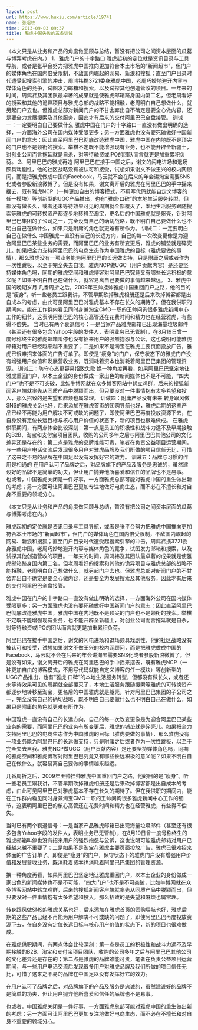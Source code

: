 ```yaml
---
layout: post
url: https://www.huxiu.com/article/19741
name: 张昭轶
time: 2013-09-03 09:37
title: 雅虎中国失败的五条训诫
---
```

（本文只是从业务和产品的角度做回顾与总结，暂没有把公司之间资本层面的瓜葛与博弈考虑在内。） 1、雅虎门户的十字路口 雅虎起初的定位就是资讯目录与工具导航，或者是张平合努力把雅虎中国推向更加符合本土市场的“新闻超市”，但门户的媒体角色在国内倍受限制，不敌国内崛起的网易、新浪和搜狐；直至门户目录时代遭受起搜索引擎的冲击，周鸿祎携3721委身雅虎中国，老周巧妙地避开内容与媒体角色的竞争，试图发力邮箱和搜索，以及试探其他创造营收的项目。一年来的时间，周鸿祎及其团队最卓著的成果就是使雅虎邮箱跻身国内第二名，但老周看好的搜索和其他的诡异项目与雅虎总部的战略不能相融，老周明白自己想做什么，就另起门户去也。但雅虎总部对新闻门户的不甘舍弃出自不确定是要全心做内容，还是要全力发展搜索及其他服务，因此才有后来的交付阿里巴巴全盘接管。 训诫一：一定要明白自己要做什么 雅虎中国在门户的十字路口一直没有做出明确的选择，一方面海外公司在国内媒体受限更多；另一方面雅虎也没有要死磕做好中国新闻门户的意志：因此直至阿里巴巴彻底改造雅虎中国，雅虎中国在内地既不是顶尖的门户也不是领衔的搜索。举棋不定既不能增强现有业务，也不能开辟全新疆土，对创业公司而言拖延就是自杀，对等待融资或IPO的团队而言就更是加重累积负荷。 2、阿里巴巴的雅虎再造 阿里巴巴在接手中国之后，谢文的闪电进场和退场颇具戏剧性，他的社区战略没有被认可和接受，试想如果谢文不做王兴的校内网顾问，而是把雅虎做成中国的Facebook，马云就不会在后来的年会讲淘宝需要SNS化或者参股新浪微博了。但是没有如果，谢文离开后的雅虎在阿里巴巴的手中摇来摆去，既有雅虎NCP（一种更加自由的博客模式，不用写代码就能自定义博客的任一模块）等创新型的UGC产品推出，也有“雅虎·口碑”的本地生活服务转型，但都没有做长久，或者还未等待效果可见的周期就全部覆灭了，本地生活服务跟随搜索等雅虎的可转换资产都逐步地转移至淘宝，更名后的中国雅虎就是躯壳，针对阿里巴巴集团的子公司之一，完全没有自己的确切战略，既不明白自己要做什么也不明白自己在做什么，如果只是附庸的角色就更难有所作为。 训诫二：一定要明白自己在做什么 中国雅虎一直没有自己的长远方向，自己的每一次改变更像是为迎合阿里巴巴某些业务的需要，而阿里巴巴的业务有所变更后，雅虎的铺垫就是碎壳儿。如果把全力支持阿里巴巴的电商生态作为中国雅虎的目标（雅虎要做的事情），那么雅虎没有一项业务能为阿里巴巴的长远做支持，只是附庸之后或者作为一次性跳板，以至于完全失去自我。雅虎NCP做UGC（用户贡献内容）是还要坚持媒体角色吗，同期的雅虎空间和雅虎博客对阿里巴巴究竟又有哪些长远积极的意义呢？如果不明白自己在做什么，就容易离自己要做的事情越来越远。 3、雅虎中国的晚期岁月 几番周折之后，2009年王帅挂帅雅虎中国重回门户之路，他的目的是“瘦身”。听一些老员工跟我讲，不管早期砍掉雅虎相册还是后来砍掉博客都是出自成本的考虑，由此可见阿里巴巴对雅虎基本不存在长久的期待了。但在我供职的期间内，能在工作群内看见同时身兼淘宝CMO一职的王帅问询很多雅虎新闻中心工作的细节，这表明阿里巴巴的核心高管还在花费时间和精力也在经营雅虎，有些得不偿失。 当时已有两个衰退信号：一是当家产品雅虎邮箱已出现海量垃圾邮件（甚至还有很多包含Yahoo字段的发件人，表明业务已无管制），在8月19日曾一度号称终生的雅虎邮箱叫停也没有招来用户的强烈抱怨与公诉，这也说明可能雅虎邮箱对用户已经越来越不重要了；二是如果不是淘宝在雅虎主要页面投放广告，雅虎已很难招来体面的广告订单了。即使是“瘦身”的门户，保守状态下的雅虎门户没有增强用户价值和发展营收业务，既消耗着资本也消耗着阿里巴巴集团的管理资源。 训诫三：防守心态更容易招致失败 换一种角度再看，如果阿里巴巴坚定地让雅虎重回门户，以本土企业的身份做成一家出色的新闻媒体也不是不可能，“四大门户”也不是不可突破，比如牛博网就在众多博客网站中鹤立鸡群，后来的搜狐新闻客户端就率先从同质产品中脱颖而出，但只要没对一件事情抱有太多希望和投入，那么招致的是失望和麻烦也属常理。 训诫四：附庸产品没有未来 转身跟风做SNS的雅虎关系也好，后来添加在雅虎首页的团购导航也好，雅虎后期的这些产品已经不再能为用户解决不可或缺的问题了，即使阿里巴巴再度投放资源下去，在自身没有定位长远目标与核心用户价值的状态下，新的项目也很难做成。 在雅虎供职期间，有两点体会比较深刻：第一点是员工的积极性和战斗力远不及早期接触的B2B、淘宝和支付宝项目团队，收购的公司多年之后与阿里巴巴其他公司的文化差异还是存在的；第二点是雅虎的品牌难能可贵，笔者在负责公益项目运营期间，与一些用户电话交流后发现很多用户对雅虎品牌及我们所做的项目信任无比，可惜了这来之不易的品牌在中国足以没有发挥好它的效力。 训诫五：品牌与习惯的作用是相通的 在用户认可了品牌之后，对品牌旗下的产品及服务是忠诚的，虽然建设好的品牌不是简单的功夫，但让用户抛弃他所喜爱和信任的品牌也不是易事。 也或者，中国雅虎关闭是一件好事，一方面雅虎总部可能对雅虎中国的重生做出新的考虑；另一方面可让阿里巴巴更加专注地做好电商生态，而不必在不擅长和对自身不重要的领域分心。

（本文只是从业务和产品的角度做回顾与总结，暂没有把公司之间资本层面的瓜葛与博弈考虑在内。）

雅虎起初的定位就是资讯目录与工具导航，或者是张平合努力把雅虎中国推向更加符合本土市场的“新闻超市”，但门户的媒体角色在国内倍受限制，不敌国内崛起的网易、新浪和搜狐；直至门户目录时代遭受起搜索引擎的冲击，周鸿祎携3721委身雅虎中国，老周巧妙地避开内容与媒体角色的竞争，试图发力邮箱和搜索，以及试探其他创造营收的项目。一年来的时间，周鸿祎及其团队最卓著的成果就是使雅虎邮箱跻身国内第二名，但老周看好的搜索和其他的诡异项目与雅虎总部的战略不能相融，老周明白自己想做什么，就另起门户去也。但雅虎总部对新闻门户的不甘舍弃出自不确定是要全心做内容，还是要全力发展搜索及其他服务，因此才有后来的交付阿里巴巴全盘接管。

雅虎中国在门户的十字路口一直没有做出明确的选择，一方面海外公司在国内媒体受限更多；另一方面雅虎也没有要死磕做好中国新闻门户的意志：因此直至阿里巴巴彻底改造雅虎中国，雅虎中国在内地既不是顶尖的门户也不是领衔的搜索。举棋不定既不能增强现有业务，也不能开辟全新疆土，对创业公司而言拖延就是自杀，对等待融资或IPO的团队而言就更是加重累积负荷。

阿里巴巴在接手中国之后，谢文的闪电进场和退场颇具戏剧性，他的社区战略没有被认可和接受，试想如果谢文不做王兴的校内网顾问，而是把雅虎做成中国的Facebook，马云就不会在后来的年会讲淘宝需要SNS化或者参股新浪微博了。但是没有如果，谢文离开后的雅虎在阿里巴巴的手中摇来摆去，既有雅虎NCP（一种更加自由的博客模式，不用写代码就能自定义博客的任一模块）等创新型的UGC产品推出，也有“雅虎·口碑”的本地生活服务转型，但都没有做长久，或者还未等待效果可见的周期就全部覆灭了，本地生活服务跟随搜索等雅虎的可转换资产都逐步地转移至淘宝，更名后的中国雅虎就是躯壳，针对阿里巴巴集团的子公司之一，完全没有自己的确切战略，既不明白自己要做什么也不明白自己在做什么，如果只是附庸的角色就更难有所作为。

中国雅虎一直没有自己的长远方向，自己的每一次改变更像是为迎合阿里巴巴某些业务的需要，而阿里巴巴的业务有所变更后，雅虎的铺垫就是碎壳儿。如果把全力支持阿里巴巴的电商生态作为中国雅虎的目标（雅虎要做的事情），那么雅虎没有一项业务能为阿里巴巴的长远做支持，只是附庸之后或者作为一次性跳板，以至于完全失去自我。雅虎NCP做UGC（用户贡献内容）是还要坚持媒体角色吗，同期的雅虎空间和雅虎博客对阿里巴巴究竟又有哪些长远积极的意义呢？如果不明白自己在做什么，就容易离自己要做的事情越来越远。

几番周折之后，2009年王帅挂帅雅虎中国重回门户之路，他的目的是“瘦身”。听一些老员工跟我讲，不管早期砍掉雅虎相册还是后来砍掉博客都是出自成本的考虑，由此可见阿里巴巴对雅虎基本不存在长久的期待了。但在我供职的期间内，能在工作群内看见同时身兼淘宝CMO一职的王帅问询很多雅虎新闻中心工作的细节，这表明阿里巴巴的核心高管还在花费时间和精力也在经营雅虎，有些得不偿失。

当时已有两个衰退信号：一是当家产品雅虎邮箱已出现海量垃圾邮件（甚至还有很多包含Yahoo字段的发件人，表明业务已无管制），在8月19日曾一度号称终生的雅虎邮箱叫停也没有招来用户的强烈抱怨与公诉，这也说明可能雅虎邮箱对用户已经越来越不重要了；二是如果不是淘宝在雅虎主要页面投放广告，雅虎已很难招来体面的广告订单了。即使是“瘦身”的门户，保守状态下的雅虎门户没有增强用户价值和发展营收业务，既消耗着资本也消耗着阿里巴巴集团的管理资源。

换一种角度再看，如果阿里巴巴坚定地让雅虎重回门户，以本土企业的身份做成一家出色的新闻媒体也不是不可能，“四大门户”也不是不可突破，比如牛博网就在众多博客网站中鹤立鸡群，后来的搜狐新闻客户端就率先从同质产品中脱颖而出，但只要没对一件事情抱有太多希望和投入，那么招致的是失望和麻烦也属常理。

转身跟风做SNS的雅虎关系也好，后来添加在雅虎首页的团购导航也好，雅虎后期的这些产品已经不再能为用户解决不可或缺的问题了，即使阿里巴巴再度投放资源下去，在自身没有定位长远目标与核心用户价值的状态下，新的项目也很难做成。

在雅虎供职期间，有两点体会比较深刻：第一点是员工的积极性和战斗力远不及早期接触的B2B、淘宝和支付宝项目团队，收购的公司多年之后与阿里巴巴其他公司的文化差异还是存在的；第二点是雅虎的品牌难能可贵，笔者在负责公益项目运营期间，与一些用户电话交流后发现很多用户对雅虎品牌及我们所做的项目信任无比，可惜了这来之不易的品牌在中国足以没有发挥好它的效力。

在用户认可了品牌之后，对品牌旗下的产品及服务是忠诚的，虽然建设好的品牌不是简单的功夫，但让用户抛弃他所喜爱和信任的品牌也不是易事。

也或者，中国雅虎关闭是一件好事，一方面雅虎总部可能对雅虎中国的重生做出新的考虑；另一方面可让阿里巴巴更加专注地做好电商生态，而不必在不擅长和对自身不重要的领域分心。

